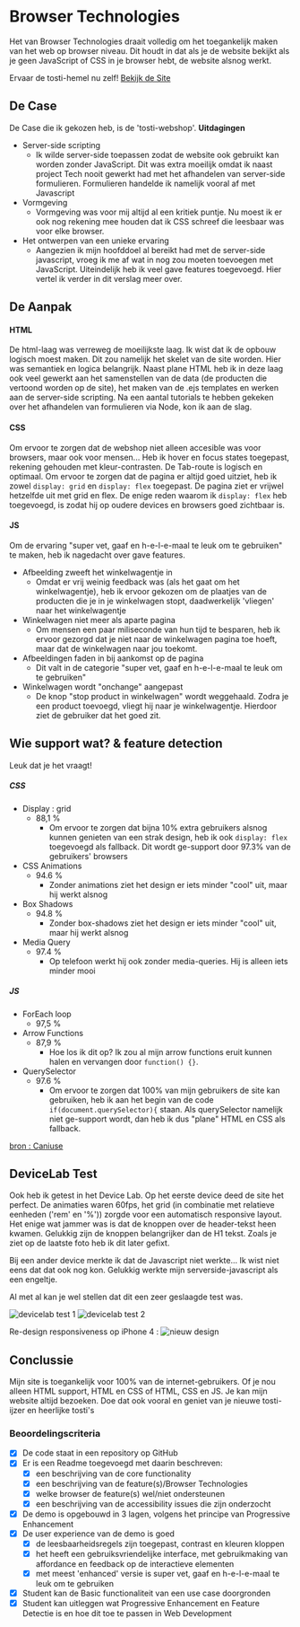 # Browser Technologies
Het van Browser Technologies draait volledig om het toegankelijk maken van het web op browser niveau. Dit houdt in dat als je de website bekijkt als je geen JavaScript of CSS in je browser hebt, de website alsnog werkt.

Ervaar de tosti-hemel nu zelf! [Bekijk de Site](https://files-vuczwltqow.now.sh/)

## De Case
De Case die ik gekozen heb, is de 'tosti-webshop'.
**Uitdagingen**
 - Server-side scripting
   - Ik wilde server-side toepassen zodat de website ook gebruikt kan worden zonder JavaScript. Dit was extra moeilijk omdat ik naast project Tech nooit gewerkt had met het afhandelen van server-side formulieren. Formulieren handelde ik namelijk vooral af met Javascript
 - Vormgeving
   - Vormgeving was voor mij altijd al een kritiek puntje. Nu moest ik er ook nog rekening mee houden dat ik CSS schreef die leesbaar was voor elke browser. 
 - Het ontwerpen van een unieke ervaring
   - Aangezien ik mijn hoofddoel al bereikt had met de server-side javascript, vroeg ik me af wat in nog zou moeten toevoegen met JavaScript. Uiteindelijk heb ik veel gave features toegevoegd. Hier vertel ik verder in dit verslag meer over.
   
## De Aanpak
#### HTML
De html-laag was verreweg de moeilijkste laag. Ik wist dat ik de opbouw logisch moest maken. Dit zou namelijk het skelet van de site worden. Hier was semantiek en logica belangrijk. Naast plane HTML heb ik in deze laag ook veel gewerkt aan het samenstellen van de data (de producten die vertoond worden op de site), het maken van de .ejs templates en werken aan de server-side scripting. Na een aantal tutorials te hebben gekeken over het afhandelen van formulieren via Node, kon ik aan de slag. 

#### CSS
Om ervoor te zorgen dat de webshop niet alleen accesible was voor browsers, maar ook voor mensen... Heb ik hover en focus states toegepast, rekening gehouden met kleur-contrasten. De Tab-route is logisch en optimaal. Om ervoor te zorgen dat de pagina er altijd goed uitziet, heb ik zowel `display: grid` en `display: flex` toegepast. De pagina ziet er vrijwel hetzelfde uit met grid en flex. De enige reden waarom ik `display: flex` heb toegevoegd, is zodat hij op oudere devices en browsers goed zichtbaar is. 

#### JS
Om de ervaring "super vet, gaaf en h-e-l-e-maal te leuk om te gebruiken" te maken, heb ik nagedacht over gave features. 
- Afbeelding zweeft het winkelwagentje in
  - Omdat er vrij weinig feedback was (als het gaat om het winkelwagentje), heb ik ervoor gekozen om de plaatjes van de producten die je in je winkelwagen stopt, daadwerkelijk 'vliegen' naar het winkelwagentje
- Winkelwagen niet meer als aparte pagina
  - Om mensen een paar miliseconde van hun tijd te besparen, heb ik ervoor gezorgd dat je niet naar de winkelwagen pagina toe hoeft, maar dat de winkelwagen naar jou toekomt.
- Afbeeldingen faden in bij aankomst op de pagina
  - Dit valt in de categorie "super vet, gaaf en h-e-l-e-maal te leuk om te gebruiken"
- Winkelwagen wordt "onchange" aangepast
  - De knop "stop product in winkelwagen" wordt weggehaald. Zodra je een product toevoegd, vliegt hij naar je winkelwagentje. Hierdoor ziet de gebruiker dat het goed zit.
        
## Wie support wat? & feature detection
Leuk dat je het vraagt!

##### CSS
 - Display : grid
   - 88,1 %
     - Om ervoor te zorgen dat bijna 10% extra gebruikers alsnog kunnen genieten van een strak design, heb ik ook `display: flex` toegevoegd als fallback. Dit wordt ge-support door 97.3% van de gebruikers' browsers
 - CSS Animations
   - 94.6 %
     - Zonder animations ziet het design er iets minder "cool" uit, maar hij werkt alsnog
 - Box Shadows
   - 94.8 %
     - Zonder box-shadows ziet het design er iets minder "cool" uit, maar hij werkt alsnog
 - Media Query
   - 97.4 %
     - Op telefoon werkt hij ook zonder media-queries. Hij is alleen iets minder mooi

##### JS
 - ForEach loop
   - 97,5 %
 - Arrow Functions 
   - 87,9 %
     - Hoe los ik dit op? Ik zou al mijn arrow functions eruit kunnen halen en vervangen door `function() {}`.
 - QuerySelector
   - 97.6 %
     - Om ervoor te zorgen dat 100% van mijn gebruikers de site kan gebruiken, heb ik aan het begin van de code `if(document.querySelector){` staan. Als querySelector namelijk niet ge-support wordt, dan heb ik dus "plane" HTML en CSS als fallback.    
     
[bron : Caniuse](https://caniuse.com)

## DeviceLab Test 
Ook heb ik getest in het Device Lab. Op het eerste device deed de site het perfect. De animaties waren 60fps, het grid (in combinatie met relatieve eenheden ('rem' en '%')) zorgde voor een automatisch responsive layout. Het enige wat jammer was is dat de knoppen over de header-tekst heen kwamen. Gelukkig zijn de knoppen belangrijker dan de H1 tekst. Zoals je ziet op de laatste foto heb ik dit later gefixt.

Bij een ander device merkte ik dat de Javascript niet werkte... Ik wist niet eens dat dat ook nog kon. Gelukkig werkte mijn serverside-javascript als een engeltje.

Al met al kan je wel stellen dat dit een zeer geslaagde test was.

<img src="https://github.com/muise001/browser-technologies/blob/master/opdracht3/IMG_9589.JPG" alt="devicelab test 1">
<img src="https://github.com/muise001/browser-technologies/blob/master/opdracht3/IMG_9592.JPG" alt="devicelab test 2">

Re-design responsiveness op iPhone 4 :
<img src='https://github.com/muise001/browser-technologies/blob/master/opdracht3/responsive.png' alt="nieuw design">

## Conclussie
Mijn site is toegankelijk voor 100% van de internet-gebruikers. Of je nou alleen HTML support, HTML en CSS of HTML, CSS en JS. Je kan mijn website altijd bezoeken. Doe dat ook vooral en geniet van je nieuwe tosti-ijzer en heerlijke tosti's 

### Beoordelingscriteria
- [x] De code staat in een repository op GitHub
- [x] Er is een Readme toegevoegd met daarin beschreven:
  - [x] een beschrijving van de core functionality
  - [x] een beschrijving van de feature(s)/Browser Technologies
  - [x] welke browser de feature(s) wel/niet ondersteunen
  - [x] een beschrijving van de accessibility issues die zijn onderzocht
- [x] De demo is opgebouwd in 3 lagen, volgens het principe van Progressive Enhancement
- [x] De user experience van de demo is goed
  - [x] de leesbaarheidsregels zijn toegepast, contrast en kleuren kloppen
  - [x] het heeft een gebruiksvriendelijke interface, met gebruikmaking van affordance en feedback op de interactieve elementen
  - [x] met meest 'enhanced' versie is super vet, gaaf en h-e-l-e-maal te leuk om te gebruiken
- [x] Student kan de Basic functionaliteit van een use case doorgronden
- [x] Student kan uitleggen wat Progressive Enhancement en Feature Detectie is en hoe dit toe te passen in Web Development
